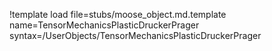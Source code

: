 !template load file=stubs/moose_object.md.template name=TensorMechanicsPlasticDruckerPrager syntax=/UserObjects/TensorMechanicsPlasticDruckerPrager